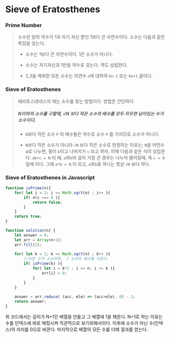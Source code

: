 # Sieve of Eratosthenes

### Prime Number

>  소수란 양의 약수가 1과 자기 자신 뿐인 1보다 큰 자연수이다. 소수는 다음과 같은 특징을 갖는다.
>
> - 소수는 1보다 큰 자연수이다. 1은 소수가 아니다.
>
> - 소수는 자기자신과 1만을 약수로 갖는다. 역도 성립한다.
>
> - 2,3을 제외한 모든 소수는 자연수 `n`에 대하여 `6n-1` 또는 `6n+1` 꼴이다.



### Sieve of Eratosthenes

>에라토스테네스의 체는 소수를 찾는 방법이다. 방법은 간단하다. 
>
>##### N이하의 소수를 구할때, √N 보다 작은 소수의 배수를 모두 지우면 남아있는 수가 소수이다.
>
>-  `N`보다 작은 소수 `P` 의 배수들은 약수로 소수 `P` 를 가지므로 소수가 아니다. 
>
>- `N`보다 작은 소수가 아니라 `√N` 보다 작은 소수로 한정하는 이유는;  `N`을 어떤수 a로 나누면, 몫이 `b`이고 나머지가 `c` 라고 하자. 이때 다음과 같은 식이 성립한다. `ab+c = N`  이 때, `a`와`b`의 곱이 가장 큰 경우는 나누어 떨어질때, 즉 `c = 0` 일때 이다. 그때 `a*b = N` 이 되고, `a`와`b`중 하나는 항상 `√N` 보다 작다.  



### Sieve of Eratosthenes in Javascript

```javascript
function isPrime(n){
    for( let i = 2; i <= Math.sqrt(n) ; i++ ){
        if( n%i === 0 ){
            return false;
        }
    }
    return true;
}

function solution(n) {
    let answer = 0;
    let arr = Array(n+1);
    arr.fill(1);
    
    for( let k = 2; k <= Math.sqrt(n) ; k++ ){
        //어떤 수가 소수라면, 그 소수의 배수를 지운다.
        if( isPrime(k) ){
            for( let i = k*2 ; i <= n; i += k ){
                arr[i] = 0;
            }
        }
    }
 
    answer = arr.reduce( (acc, ele) => (acc+ele), 0) - 2;
    return answer;
}
```

위 코드에서는 길이가 N+1인 배열을 만들고 그 배열에 1을 채운다. N+1로 하는 이유는 수를  인덱스에 바로 매칭시켜 직관적으로 보기위해서이다.  이후에 소수가 아닌 수(인덱스)의 자리를 0으로 바꾼다. 마지막으로 배열의 모든 수를 더해 결과를 얻는다.



